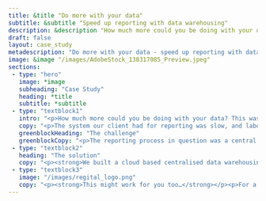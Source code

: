 ```yaml
---
title: &title "Do more with your data"
subtitle: &subtitle "Speed up reporting with data warehousing"
description: &description "How much more could you be doing with your data? This was the question we asked our client, Regital, a digital agency specialising in programmatic advertising, when they asked us to help speed up their reporting processes."
draft: false
layout: case_study
metadescription: "Do more with your data - speed up reporting with data warehousing"
image: &image "/images/AdobeStock_138317085_Preview.jpeg"
sections:
 - type: "hero"
   image: *image
   subheading: "Case Study"
   heading: *title
   subtitle: *subtitle
 - type: "textblock1"
   intro: "<p>How much more could you be doing with your data? This was the question we asked our client, Regital, a digital agency specialising in programmatic advertising, when they asked us to help speed up their reporting processes.</p>"
   copy: "<p>The system our client had for reporting was slow, and labour intensive. We were able to not just automate much of the manual data gathering work which was slowing things down, but also, to introduce a completely new way of working. It allowed them to access the data they needed much more quickly, and then work smarter with it to improve reporting.</p><p>So - more efficient for them in the back end, more value for their clients up front. Everybody wins. Are we wizards? Well, yes, but that’s a story for another time. It all came down to asking the right questions first. And then later, being just a bit tasty when it comes to building a data warehousing solution.</p>"
   greenblockHeading: "The challenge"
   greenblockCopy: "<p>The reporting process in question was a central part of the client’s business. After placing programmatic advertising campaigns for their own clients on platforms like Amazon, Facebook and Google, they had to gather huge amounts of data from these platforms to measure the success of the campaign, and present the findings back.</p><p>In order to aggregate and analyse this data at a campaign level – which might include metrics like number of views, clicks, new customers, or sales conversions etc. – the disparate data sources all had to be manually extracted, and transferred into the business in order to build reports. This took, frankly, ages. Every day.</p><p><strong>Surely there was a better way of working?</strong></p>"
 - type: "textblock2"
   heading: "The solution"
   copy: "<p><strong>We built a cloud based centralised data warehousing solution using Google BigQuery, so all the data they needed was stored in one place.</strong></p><p>Regardless of where the source data came from, the Google BigQuery stored it using a common format, which meant it could be combined, and re-cut in many more ways, giving Regital a much greater reporting capability to offer their advertising clients.</p><p>We wrote code to automatically import the data into the data warehouse, removing all the low value copying the team had previously had to do. Integrating the system with Google Sheets and Google Data Studio meant the team were able to view and use the data in a familiar framework, and now had more time to interpret the results and therefore improve the overall advertising outcomes for their clients.</p>"
 - type: "textblock3"
   image: "/images/regital_logo.png"
   copy: "<p><strong>This might work for you too…</strong></p><p>For a completely data-driven business like Regital, improving the overall efficiency of how that data is imported, stored and used is a game changer. It allowed them not just to add value for their own clients’ advertising campaigns, but also to better understand their own business planning and internal reporting.</p><hr><blockquote>“Working with Matt and the team at Fuzzy Labs has been a hugely positive experience. Not only have they helped us drive operational efficiencies and enhance our tools, but our minds have been opened to how we leverage cloud platforms to derive value from our data in new, innovative ways. I’ve particularly enjoyed collaborating with Matt, who has both the technical knowhow and the imagination to make pretty much any idea a reality”</blockquote><hr><p>The solution we built for our client is not just great for right now - it’s also future-proof. When (because it is ‘when’, not ‘if’!) new platforms and data sets emerge, they can be easily integrated into the data warehousing solution, which means our client can be confident they’re equipped to cope with change. They’re now in the best position to scale up, offer greater value and generally win at life. (Ok, win at reporting).</p><p>Ultimately, data warehousing means they are equipped to make better business decisions, both now and in the future, and that sounds pretty good to us.</p>"
---
```

